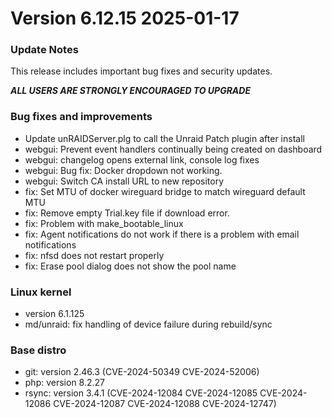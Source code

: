 # Version 6.12.15 2025-01-17

### Update Notes

This release includes important bug fixes and security updates.

***ALL USERS ARE STRONGLY ENCOURAGED TO UPGRADE***

### Bug fixes and improvements

* Update unRAIDServer.plg to call the Unraid Patch plugin after install
* webgui: Prevent event handlers continually being created on dashboard
* webgui: changelog opens external link, console log fixes
* webgui: Bug fix: Docker dropdown not working.
* webgui: Switch CA install URL to new repository
* fix: Set MTU of docker wireguard bridge to match wireguard default MTU
* fix: Remove empty Trial.key file if download error.
* fix: Problem with make_bootable_linux
* fix: Agent notifications do not work if there is a problem with email notifications
* fix: nfsd does not restart properly
* fix: Erase pool dialog does not show the pool name

### Linux kernel

* version 6.1.125
* md/unraid: fix handling of device failure during rebuild/sync

### Base distro

* git: version 2.46.3 (CVE-2024-50349 CVE-2024-52006)
* php: version 8.2.27
* rsync: version 3.4.1 (CVE-2024-12084 CVE-2024-12085 CVE-2024-12086 CVE-2024-12087 CVE-2024-12088 CVE-2024-12747)
